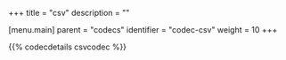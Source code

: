 +++
title = "csv"
description = ""

[menu.main]
parent = "codecs"
identifier = "codec-csv"
weight = 10
+++

{{% codecdetails csvcodec %}}